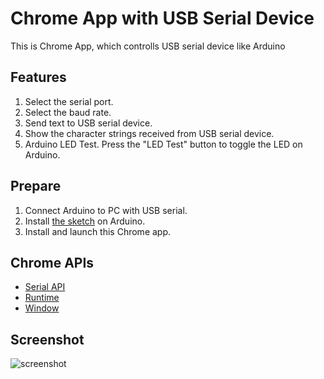 # Chrome App with USB Serial Device

This is Chrome App, which controlls USB serial device like Arduino

## Features
1. Select the serial port.
2. Select the baud rate.
3. Send text to USB serial device.
4. Show the character strings received from USB serial device.
5. Arduino LED Test.
Press the "LED Test" button to toggle the LED on Arduino.

## Prepare

1. Connect Arduino to PC with USB serial.
2. Install <a href="https://github.com/ohwada/Arduino_Serial_Sample_1" target="_blank">the sketch</a> on Arduino.
3. Install and launch this Chrome app.

## Chrome APIs

* [Serial API](http://developer.chrome.com/apps/app.hardware.html#serial)
* [Runtime](http://developer.chrome.com/apps/app.runtime.html)
* [Window](http://developer.chrome.com/apps/app.window.html)
     
## Screenshot
![screenshot](https://github.com/ohwada/Chrome_Serial_Sample_1/tree/master/ChromeSerial/assets/screenshot_arduino.png)

